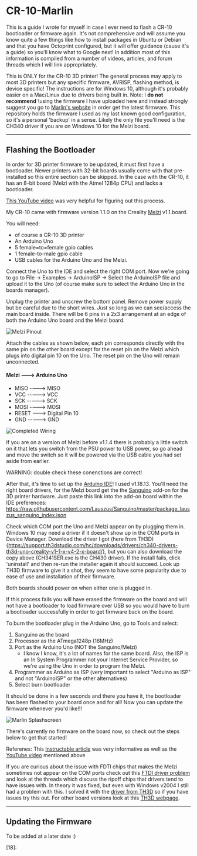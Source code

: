 # CR-10-Marlin

This is a guide I wrote for myself in case I ever need to flash a CR-10 bootloader or firmware again. It's not comprehensive and will assume you know quite a few things like how to install packages in Ubuntu or Debian and that you have Octoprint configured, but it will offer guidance (cause it's a guide) so you'll know what to Google next! In addition most of this information is compiled from a number of videos, articles, and forum threads which I will link appropriately. 

This is ONLY for the CR-10 3D printer! The general process may apply to most 3D printers but any specific firmware, AVRISP, flashing method, is device specific! The instructions are for Windows 10, although it's probably easier on a Mac/Linux due to drivers being built in. 
    Note: I **do not recommend** \using the firmware I have uploaded here and instead strongly suggest you go to [Marlin's website](1) in order get the latest firmware. This repository holds the firmware I used as my last known good configuration, so it's a personal 'backup' in a sense. Likely the only file you'll need is the CH340 driver if you are on Windows 10 for the Melzi board.

---

## Flashing the Bootloader

In order for 3D printer firmware to be updated, it must first have a bootloader. Newer printers with 32-bit boards usually come with that pre-installed so this entire section can be skipped. In the case with the CR-10, it has an 8-bit board (Melzi with the Atmel 1284p CPU) and lacks a bootloader. 

[This YouTube video](2) was very helpful for figuring out this process.

My CR-10 came with firmware version 1.1.0 on the Creality [Melzi](3) v1.1.board. 

You will need:
- of course a CR-10 3D printer
- An Arduino Uno
- 5 female=to=female gpio cables
- 1 female-to-male gpio cable
- USB cables for the Arduino Uno and the Melzi.

Connect the Uno to the IDE and select the right COM port. Now we're going to go to File -> Examples -> ArduinoISP -> Select the ArduinoISP file and upload it to the Uno (of course make sure to select the Arduino Uno in the boards manager).

Unplug the printer and unscrew the bottom panel. Remove power supply but be careful due to the short wires. Just so long as we can see/access the main board inside. There will be 6 pins in a 2x3 arrangement at an edge of both the Arduino Uno board and the Melzi board. 

 ![Melzi Pinout](assets/melzi_pinout.jpg?raw=true)

Attach the cables as shown below, each pin corresponds directly with the same pin on the other board except for the reset pin on the Melzi which plugs into digital pin 10 on the Uno. The reset pin on the Uno will remain unconnected.

#### Melzi ---> Arduino Uno
- MISO ----> MISO
- VCC -----> VCC
- SCK -----> SCK
- MOSI ----> MOSI
- RESET ---> Digital Pin 10
- GND -----> GND   

![Completed Wiring](assets/completed_wiring.jpg?raw=true)

If you are on a version of Melzi before v1.1.4 there is probably a little switch on it that lets you switch from the PSU power to USB power, so go ahead and move the switch so it will be powered via the USB cable you had set aside from earlier.

WARNING: double check these conenctions are correct!

After that, it's time to set up the [Arduino IDE](5)! I used v1.18.13. You'll need the right board drivers, for the Melzi board get the the [Sanguino](6) add-on for the 3D printer hardware. Just paste this link into the add-on board within the IDE preferences: https://raw.githubusercontent.com/Lauszus/Sanguino/master/package_lauszus_sanguino_index.json

 Check which COM port the Uno and Melzi appear on by plugging them in. Windows 10 may need a driver if it doesn't show up in the COM ports in Device Manager. Download the driver I got (here from TH3D){https://support.th3dstudio.com/hc/downloads/drivers/ch340-drivers-th3d-uno-creality-v1-1-x-v4-2-x-board/}, but you can also download the copy above (CH341SER.exe is the CH430 driver). If the install fails, click 'uninstall' and then re-run the installer again it should succeed. Look up TH3D firmware to give it a shot, they seem to have some popularity due to ease of use and installation of their firmware.

Both boards should power on when either one is plugged in.

If this process fails you will have erased the firmware on the board and will not have a bootloader to load firmware over USB so you would have to burn a bootloader successfully in order to get firmware back on the board.

To burn the bootloader plug in the Arduino Uno, go to Tools and select:
1. Sanguino as the board
2. Processor as the ATmega1248p (16MHz)
3. Port as the Arduino Uno (NOT the Sanguino/Melzi)
    - I know I know, it's a lot of names for the same board. Also, the ISP is an In System Programmer not your Internet Service Provider, so we're using the Uno in order to program the Melzi.
4. Programmer as Arduino as ISP (very important to select "Arduino as ISP" and not "ArduinoISP" or the other alternatives) 
5. Select burn bootloader

It should be done in a few seconds and there you have it, the bootloader has been flashed to your board once and for all! Now you can update the firmware whenever you'd like!!!

![Marlin Splashscreen](/assets/marlin_boot.jpg?raw=true)

There's currently no firmware on the board now, so check out the steps below to get that started!

Referenes: This [Instructable article](8) was very informative as well as the [YouTube video](2) mentioned above

If you are curious about the issue with FDTI chips that makes the Melzi sometimes not appear on the COM ports check out this [FTDI driver problem](4) and look at the threads which discuss the ripoff chips that drivers tend to have issues with. In theory it was fixed, but even with Windows v2004 I still had a problem with this. I solved it with the [driver from TH3D](7) so if you have issues try this out. For other board versions look at this [TH3D webpage](9).

---

## Updating the Firmware

To be added at a later date :)






[1]: https://marlinfw.org/meta/download/ "Marlin Firmware"
[2]: https://www.youtube.com/watch?v=7J7NYnxL5vA "Creality CR-10 Marlin Firmware Upgrade-Chris's Basement"
[3]: https://www.reprap.org/wiki/Melzi#Introduction "Melzi documentation"
[4]: https://www.reprap.org/wiki/Melzi#Can.27t_connect_to_the_Melzi_.28FTDI_driver_problem.29 "Melzi problem/workaround documentation on RepRap"
[5]: https://www.arduino.cc/en/software "Arduino Software Downloads"
[6]: https://github.com/Lauszus/sanguino
[7]: https://support.th3dstudio.com/hc/downloads/drivers/ch340-drivers-th3d-uno-creality-v1-1-x-v4-2-x-board/ "board v1.1.4 CH340 driver download"
[8]: https://www.instructables.com/Flashing-a-Bootloader-to-the-CR-10/ "Instructables Flashing a Bootloader to the CR-10"
[9]: https://support.th3dstudio.com/hc/downloads/drivers/creality-printer-drivers-ft232r-chip-most-models/ "other board verison driver downloads"
[10]:
[11]:
[12]:
[13]:
[14]:
[15]:
[16]:
[17]:
[18]: